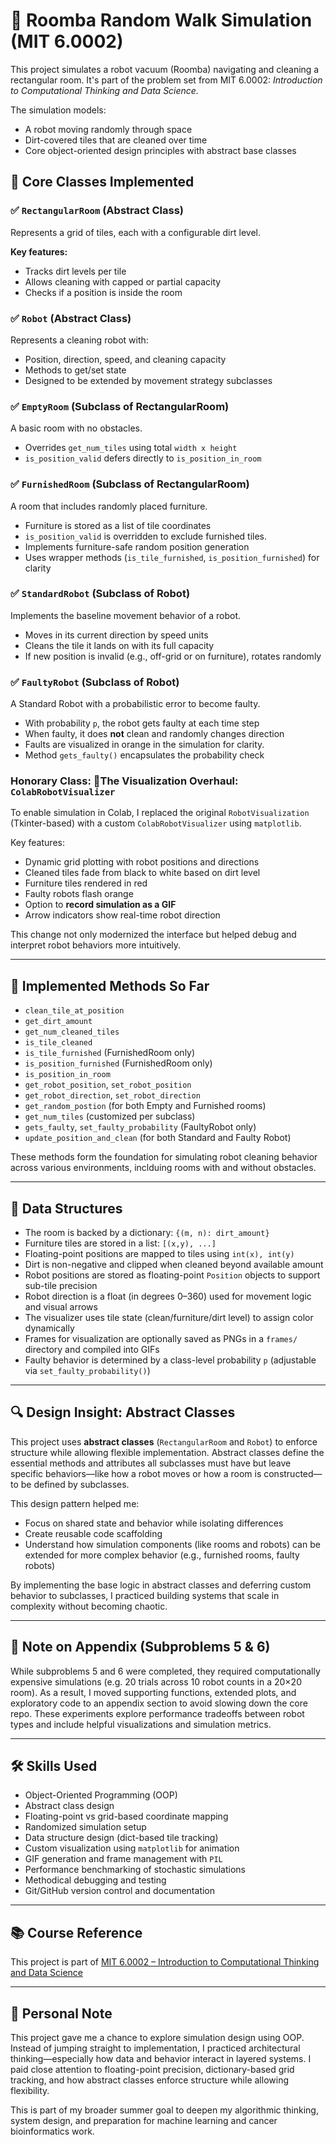 # 🧹 Roomba Random Walk Simulation (MIT 6.0002)
This project simulates a robot vacuum (Roomba) navigating and cleaning a rectangular room. It's part of the problem set from MIT 6.0002: *Introduction to Computational Thinking and Data Science.*

The simulation models: 
* A robot moving randomly through space
* Dirt-covered tiles that are cleaned over time
* Core object-oriented design principles with abstract base classes

## 🧠 Core Classes Implemented

### ✅ `RectangularRoom` (Abstract Class)
Represents a grid of tiles, each with a configurable dirt level.

**Key features:**
- Tracks dirt levels per tile
- Allows cleaning with capped or partial capacity
- Checks if a position is inside the room

### ✅ `Robot` (Abstract Class)
Represents a cleaning robot with:
- Position, direction, speed, and cleaning capacity
- Methods to get/set state
- Designed to be extended by movement strategy subclasses

### ✅ `EmptyRoom` (Subclass of RectangularRoom)
A basic room with no obstacles.
- Overrides `get_num_tiles` using total `width x height`
- `is_position_valid` defers directly to `is_position_in_room`

### ✅ `FurnishedRoom` (Subclass of RectangularRoom)
A room that includes randomly placed furniture. 
- Furniture is stored as a list of tile coordinates
- `is_position_valid` is overridden to exclude furnished tiles.
- Implements furniture-safe random position generation
- Uses wrapper methods (`is_tile_furnished`, `is_position_furnished`) for clarity

### ✅ `StandardRobot` (Subclass of Robot)
Implements the baseline movement behavior of a robot.
- Moves in its current direction by speed units
- Cleans the tile it lands on with its full capacity
- If new position is invalid (e.g., off-grid or on furniture), rotates randomly

### ✅ `FaultyRobot` (Subclass of Robot)
A Standard Robot with a probabilistic error to become faulty.
- With probability `p`, the robot gets faulty at each time step
- When faulty, it does **not** clean and randomly changes direction
- Faults are visualized in orange in the simulation for clarity.
- Method `gets_faulty()` encapsulates the probability check

### Honorary Class: 🎥The Visualization Overhaul: `ColabRobotVisualizer`
To enable simulation in Colab, I replaced the original `RobotVisualization` (Tkinter-based) with a custom `ColabRobotVisualizer` using `matplotlib`.

Key features:
- Dynamic grid plotting with robot positions and directions
- Cleaned tiles fade from black to white based on dirt level
- Furniture tiles rendered in red
- Faulty robots flash orange
- Option to **record simulation as a GIF**
- Arrow indicators show real-time robot direction

This change not only modernized the interface but helped debug and interpret robot behaviors more intuitively.
  
---

## 🔧 Implemented Methods So Far

- `clean_tile_at_position`
- `get_dirt_amount`
- `get_num_cleaned_tiles`
- `is_tile_cleaned`
- `is_tile_furnished` (FurnishedRoom only)
- `is_position_furnished` (FurnishedRoom only)
- `is_position_in_room`
- `get_robot_position`, `set_robot_position`
- `get_robot_direction`, `set_robot_direction`
- `get_random_postion` (for both Empty and Furnished rooms)
- `get_num_tiles` (customized per subclass)
- `gets_faulty`, `set_faulty_probability` (FaultyRobot only)
- `update_position_and_clean` (for both Standard and Faulty Robot)

These methods form the foundation for simulating robot cleaning behavior across various environments, inclduing rooms with and without obstacles.

---

## 🧱 Data Structures

- The room is backed by a dictionary: `{(m, n): dirt_amount}`
- Furniture tiles are stored in a list: `[(x,y), ...]`
- Floating-point positions are mapped to tiles using `int(x), int(y)`
- Dirt is non-negative and clipped when cleaned beyond available amount
- Robot positions are stored as floating-point `Position` objects to support sub-tile precision
- Robot direction is a float (in degrees 0–360) used for movement logic and visual arrows
- The visualizer uses tile state (clean/furniture/dirt level) to assign color dynamically
- Frames for visualization are optionally saved as PNGs in a `frames/` directory and compiled into GIFs
- Faulty behavior is determined by a class-level probability `p` (adjustable via `set_faulty_probability()`)

---

## 🔍 Design Insight: Abstract Classes

This project uses **abstract classes** (`RectangularRoom` and `Robot`) to enforce structure while allowing flexible implementation. Abstract classes define the essential methods and attributes all subclasses must have but leave specific behaviors—like how a robot moves or how a room is constructed—to be defined by subclasses.

This design pattern helped me:

* Focus on shared state and behavior while isolating differences
* Create reusable code scaffolding
* Understand how simulation components (like rooms and robots) can be extended for more complex behavior (e.g., furnished rooms, faulty robots)

By implementing the base logic in abstract classes and deferring custom behavior to subclasses, I practiced building systems that scale in complexity without becoming chaotic.

---

## 📎 Note on Appendix (Subproblems 5 & 6)

While subproblems 5 and 6 were completed, they required computationally expensive simulations (e.g. 20 trials across 10 robot counts in a 20×20 room). As a result, I moved supporting functions, extended plots, and exploratory code to an appendix section to avoid slowing down the core repo. These experiments explore performance tradeoffs between robot types and include helpful visualizations and simulation metrics.

---

## 🛠️ Skills Used

- Object-Oriented Programming (OOP)
- Abstract class design
- Floating-point vs grid-based coordinate mapping
- Randomized simulation setup
- Data structure design (dict-based tile tracking)
- Custom visualization using `matplotlib` for animation
- GIF generation and frame management with `PIL`
- Performance benchmarking of stochastic simulations
- Methodical debugging and testing
- Git/GitHub version control and documentation

---

## 📚 Course Reference

This project is part of [MIT 6.0002 – Introduction to Computational Thinking and Data Science](https://ocw.mit.edu/courses/electrical-engineering-and-computer-science/6-0002-introduction-to-computational-thinking-and-data-science-fall-2016/)

---

## 🧠 Personal Note

This project gave me a chance to explore simulation design using OOP. Instead of jumping straight to implementation, I practiced architectural thinking—especially how data and behavior interact in layered systems. I paid close attention to floating-point precision, dictionary-based grid tracking, and how abstract classes enforce structure while allowing flexibility.

This is part of my broader summer goal to deepen my algorithmic thinking, system design, and preparation for machine learning and cancer bioinformatics work.
